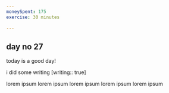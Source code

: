 ```yaml
---
moneySpent: 175
exercise: 30 minutes
 
---
```

## day no 27
today is a good day!
 

i did some writing [writing:: true]

lorem ipsum lorem ipsum lorem ipsum lorem ipsum lorem ipsum
